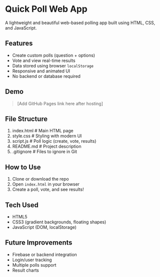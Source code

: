 # Quick Poll Web App 

A lightweight and beautiful web-based polling app built using HTML, CSS, and JavaScript.

##  Features
- Create custom polls (question + options)
- Vote and view real-time results
- Data stored using browser `localStorage`
- Responsive and animated UI
- No backend or database required

##  Demo
> [Add GitHub Pages link here after hosting]

##  File Structure
1. index.html # Main HTML page
2. style.css # Styling with modern UI
3. script.js # Poll logic (create, vote, results)
4. README.md # Project description
5. .gitignore # Files to ignore in Git



##  How to Use
1. Clone or download the repo
2. Open `index.html` in your browser
3. Create a poll, vote, and see results!

##  Tech Used
- HTML5
- CSS3 (gradient backgrounds, floating shapes)
- JavaScript (DOM, localStorage)

##  Future Improvements
- Firebase or backend integration
- Login/user tracking
- Multiple polls support
- Result charts

